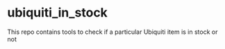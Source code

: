 # ubiquiti_in_stock
This repo contains tools to check if a particular Ubiquiti item is in stock or not 
